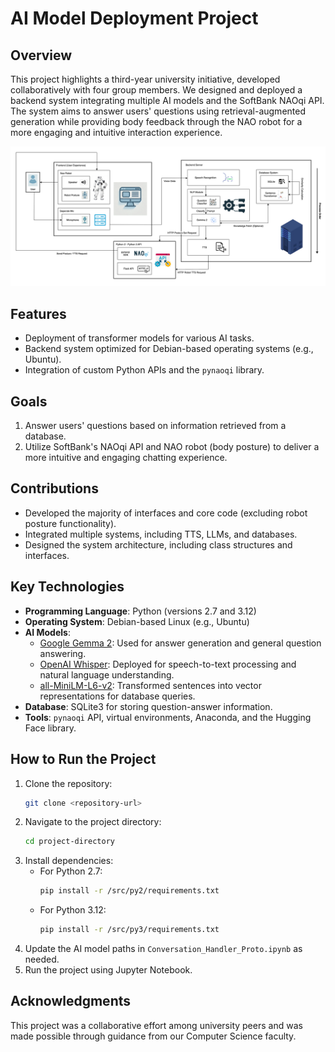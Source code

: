 # AI Model Deployment Project

## Overview
This project highlights a third-year university initiative, developed collaboratively with four group members. We designed and deployed a backend system integrating multiple AI models and the SoftBank NAOqi API. The system aims to answer users' questions using retrieval-augmented generation while providing body feedback through the NAO robot for a more engaging and intuitive interaction experience.

![Project Image](https://github.com/Aggddmm/IT-Project/blob/main/Images/SystemDesign.png?raw=true)

## Features
- Deployment of transformer models for various AI tasks.
- Backend system optimized for Debian-based operating systems (e.g., Ubuntu).
- Integration of custom Python APIs and the `pynaoqi` library.

## Goals
1. Answer users' questions based on information retrieved from a database.
2. Utilize SoftBank's NAOqi API and NAO robot (body posture) to deliver a more intuitive and engaging chatting experience.

## Contributions
- Developed the majority of interfaces and core code (excluding robot posture functionality).
- Integrated multiple systems, including TTS, LLMs, and databases.
- Designed the system architecture, including class structures and interfaces.

## Key Technologies
- **Programming Language**: Python (versions 2.7 and 3.12)
- **Operating System**: Debian-based Linux (e.g., Ubuntu)
- **AI Models**:
  - [Google Gemma 2](https://huggingface.co/google/gemma-2-2b-it): Used for answer generation and general question answering.
  - [OpenAI Whisper](https://huggingface.co/openai/whisper-small.en): Deployed for speech-to-text processing and natural language understanding.
  - [all-MiniLM-L6-v2](https://huggingface.co/sentence-transformers/all-MiniLM-L6-v2): Transformed sentences into vector representations for database queries.
- **Database**: SQLite3 for storing question-answer information.
- **Tools**: `pynaoqi` API, virtual environments, Anaconda, and the Hugging Face library.

## How to Run the Project
1. Clone the repository:
   ```bash
   git clone <repository-url>
   ```
2. Navigate to the project directory:
   ```bash
   cd project-directory
   ```
3. Install dependencies:
   - For Python 2.7:
     ```bash
     pip install -r /src/py2/requirements.txt
     ```
   - For Python 3.12:
     ```bash
     pip install -r /src/py3/requirements.txt
     ```
4. Update the AI model paths in `Conversation_Handler_Proto.ipynb` as needed.
5. Run the project using Jupyter Notebook.

## Acknowledgments
This project was a collaborative effort among university peers and was made possible through guidance from our Computer Science faculty.
